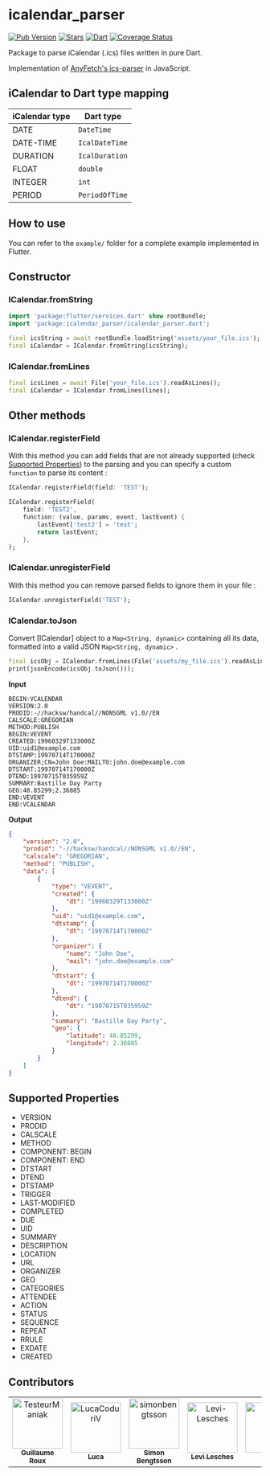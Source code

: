 # icalendar_parser

[![Pub Version](https://img.shields.io/pub/v/icalendar_parser?color=blue&logo=dart)](https://pub.dev/packages/icalendar_parser)
[![Stars](https://img.shields.io/github/stars/TesteurManiak/icalendar_parser)](https://github.com/TesteurManiak/icalendar_parser/stargazers)
[![Dart](https://github.com/TesteurManiak/icalendar_parser/actions/workflows/dart.yml/badge.svg)](https://github.com/TesteurManiak/icalendar_parser/actions/workflows/dart.yml)
[![Coverage Status](https://coveralls.io/repos/github/TesteurManiak/icalendar_parser/badge.svg?branch=main)](https://coveralls.io/github/TesteurManiak/icalendar_parser?branch=main)

Package to parse iCalendar (.ics) files written in pure Dart.

Implementation of [AnyFetch's ics-parser](https://github.com/AnyFetch/ics-parser) in JavaScript.

## iCalendar to Dart type mapping

| iCalendar type | Dart type      |
| -------------- | -------------- |
| DATE           | `DateTime`     |
| DATE-TIME      | `IcalDateTime` |
| DURATION       | `IcalDuration` |
| FLOAT          | `double`       |
| INTEGER        | `int`          |
| PERIOD         | `PeriodOfTime` |

## How to use

You can refer to the `example/` folder for a complete example implemented in Flutter.

## Constructor

### ICalendar.fromString

```dart
import 'package:flutter/services.dart' show rootBundle;
import 'package:icalendar_parser/icalendar_parser.dart';

final icsString = await rootBundle.loadString('assets/your_file.ics');
final iCalendar = ICalendar.fromString(icsString);
```

### ICalendar.fromLines

```dart
final icsLines = await File('your_file.ics').readAsLines();
final iCalendar = ICalendar.fromLines(lines);
```

## Other methods

### ICalendar.registerField

With this method you can add fields that are not already supported (check [Supported Properties](#supported-properties)) to the parsing and you can specify a custom `function` to parse its content :

```dart
ICalendar.registerField(field: 'TEST');

ICalendar.registerField(
    field: 'TEST2',
    function: (value, params, event, lastEvent) {
        lastEvent['test2'] = 'test';
        return lastEvent;
    },
);
```

### ICalendar.unregisterField

With this method you can remove parsed fields to ignore them in your file :

```dart
ICalendar.unregisterField('TEST');
```

### ICalendar.toJson

Convert [ICalendar] object to a `Map<String, dynamic>` containing all its data, formatted into a valid JSON `Map<String, dynamic>` .

```dart
final icsObj = ICalendar.fromLines(File('assets/my_file.ics').readAsLinesSync());
print(jsonEncode(icsObj.toJson()));
```

**Input**

```
BEGIN:VCALENDAR
VERSION:2.0
PRODID:-//hacksw/handcal//NONSGML v1.0//EN
CALSCALE:GREGORIAN
METHOD:PUBLISH
BEGIN:VEVENT
CREATED:19960329T133000Z
UID:uid1@example.com
DTSTAMP:19970714T170000Z
ORGANIZER;CN=John Doe:MAILTO:john.doe@example.com
DTSTART:19970714T170000Z
DTEND:19970715T035959Z
SUMMARY:Bastille Day Party
GEO:48.85299;2.36885
END:VEVENT
END:VCALENDAR
```

**Output**

```json
{
    "version": "2.0",
    "prodid": "-//hacksw/handcal//NONSGML v1.0//EN",
    "calscale": "GREGORIAN",
    "method": "PUBLISH",
    "data": [
        {
            "type": "VEVENT",
            "created": {
                "dt": "19960329T133000Z"
            },
            "uid": "uid1@example.com",
            "dtstamp": {
                "dt": "19970714T170000Z"
            },
            "organizer": {
                "name": "John Doe",
                "mail": "john.doe@example.com"
            },
            "dtstart": {
                "dt": "19970714T170000Z"
            },
            "dtend": {
                "dt": "19970715T035959Z"
            },
            "summary": "Bastille Day Party",
            "geo": {
                "latitude": 48.85299,
                "longitude": 2.36885
            }
        }
    ]
}
```

## Supported Properties

-   VERSION
-   PRODID
-   CALSCALE
-   METHOD
-   COMPONENT: BEGIN
-   COMPONENT: END
-   DTSTART
-   DTEND
-   DTSTAMP
-   TRIGGER
-   LAST-MODIFIED
-   COMPLETED
-   DUE
-   UID
-   SUMMARY
-   DESCRIPTION
-   LOCATION
-   URL
-   ORGANIZER
-   GEO
-   CATEGORIES
-   ATTENDEE
-   ACTION
-   STATUS
-   SEQUENCE
-   REPEAT
-   RRULE
-   EXDATE
-   CREATED

## Contributors

<!-- readme: contributors -start -->
<table>
<tr>
    <td align="center">
        <a href="https://github.com/TesteurManiak">
            <img src="https://avatars.githubusercontent.com/u/14369698?v=4" width="100;" alt="TesteurManiak"/>
            <br />
            <sub><b>Guillaume Roux</b></sub>
        </a>
    </td>
    <td align="center">
        <a href="https://github.com/LucaCoduriV">
            <img src="https://avatars.githubusercontent.com/u/43602144?v=4" width="100;" alt="LucaCoduriV"/>
            <br />
            <sub><b>Luca</b></sub>
        </a>
    </td>
    <td align="center">
        <a href="https://github.com/simonbengtsson">
            <img src="https://avatars.githubusercontent.com/u/3586691?v=4" width="100;" alt="simonbengtsson"/>
            <br />
            <sub><b>Simon Bengtsson</b></sub>
        </a>
    </td>
    <td align="center">
        <a href="https://github.com/Levi-Lesches">
            <img src="https://avatars.githubusercontent.com/u/20747538?v=4" width="100;" alt="Levi-Lesches"/>
            <br />
            <sub><b>Levi Lesches</b></sub>
        </a>
    </td>
    <td align="center">
        <a href="https://github.com/jjchiw">
            <img src="https://avatars.githubusercontent.com/u/642319?v=4" width="100;" alt="jjchiw"/>
            <br />
            <sub><b>Null</b></sub>
        </a>
    </td>
    <td align="center">
        <a href="https://github.com/stevenboeckmans">
            <img src="https://avatars.githubusercontent.com/u/10263529?v=4" width="100;" alt="stevenboeckmans"/>
            <br />
            <sub><b>Null</b></sub>
        </a>
    </td></tr>
</table>
<!-- readme: contributors -end -->